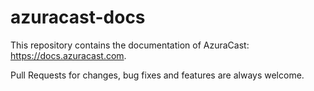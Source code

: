 # azuracast-docs

This repository contains the documentation of AzuraCast: https://docs.azuracast.com.

Pull Requests for changes, bug fixes and features are always welcome.
